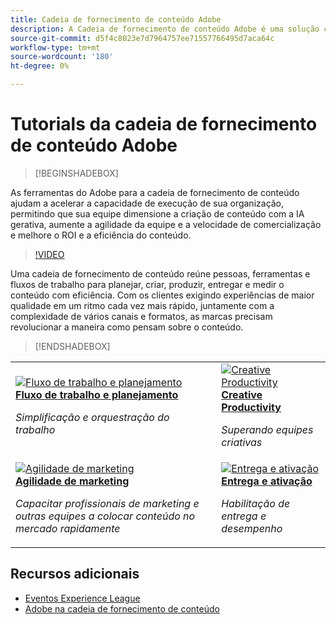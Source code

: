 ```yaml
---
title: Cadeia de fornecimento de conteúdo Adobe
description: A Cadeia de fornecimento de conteúdo Adobe é uma solução completa para acelerar e simplificar sua cadeia de fornecimento de conteúdo com IA gerativa e automação inteligente.
source-git-commit: d5f4c8023e7d7964757ee71557766495d7aca64c
workflow-type: tm+mt
source-wordcount: '180'
ht-degree: 0%

---
```



# Tutorials da cadeia de fornecimento de conteúdo Adobe

>[!BEGINSHADEBOX]

As ferramentas do Adobe para a cadeia de fornecimento de conteúdo ajudam a acelerar a capacidade de execução de sua organização, permitindo que sua equipe dimensione a criação de conteúdo com a IA gerativa, aumente a agilidade da equipe e a velocidade de comercialização e melhore o ROI e a eficiência do conteúdo.

>[!VIDEO](https://video.tv.adobe.com/v/3424114?quality=12&learn=on)

Uma cadeia de fornecimento de conteúdo reúne pessoas, ferramentas e fluxos de trabalho para planejar, criar, produzir, entregar e medir o conteúdo com eficiência. Com os clientes exigindo experiências de maior qualidade em um ritmo cada vez mais rápido, juntamente com a complexidade de vários canais e formatos, as marcas precisam revolucionar a maneira como pensam sobre o conteúdo.

>[!ENDSHADEBOX]

<table>
    <tr style="border: 0;">
      <td>
        <a href="https://experienceleague.adobe.com/docs/content-supply-chain-learn/tutorials/workflow-and-planning.html">
        <img alt="Fluxo de trabalho e planejamento" src="./../assets/planning-workflow.webp">
        </a>
        <div>
        <a href="https://experienceleague.adobe.com/docs/content-supply-chain-learn/tutorials/workflow-and-planning.html">
        <strong>Fluxo de trabalho e planejamento</strong>
        </a>
        </div>
        <p>
        <em>Simplificação e orquestração do trabalho</em>
        <p>
      </td>
      <td>
        <a href="https://experienceleague.adobe.com/docs/content-supply-chain-learn/tutorials/creative-productivity.html">
        <img alt="Creative Productivity" src="./../assets/creative-productivity.png">
        </a>
        <div>
        <a href="https://experienceleague.adobe.com/docs/content-supply-chain-learn/tutorials/creative-productivity.html">
        <strong>Creative Productivity</strong>
        </a>
        </div>
        <p>
        <em>Superando equipes criativas</em>
        <p>
      </td>
    </tr>
    <tr style="border: 0;">
      <td>
        <a href="https://experienceleague.adobe.com/docs/content-supply-chain-learn/tutorials/marketing-agility.html">
        <img alt="Agilidade de marketing" src="./../assets/marketing-agility.webp">
        </a>
        <div>
        <a href="https://experienceleague.adobe.com/docs/content-supply-chain-learn/tutorials/marketing-agility.html">
        <strong>Agilidade de marketing</strong>
        </a>
        </div>
        <p>
        <em>Capacitar profissionais de marketing e outras equipes a colocar conteúdo no mercado rapidamente</em>
        <p>
      </td>
      <td>
        <a href="https://experienceleague.adobe.com/docs/content-supply-chain-learn/tutorials/delivery-and-activation.html">
        <img alt="Entrega e ativação" src="./../assets/content-activation-analytics.webp">
        </a>
        <div>
        <a href="https://experienceleague.adobe.com/docs/content-supply-chain-learn/tutorials/delivery-and-activation.html">
        <strong>Entrega e ativação</strong>
        </a>
        </div>
        <p>
        <em>Habilitação de entrega e desempenho</em>
        <p>
      </td>
    </tr>
</table>

## Recursos adicionais

* [Eventos Experience League](https://experienceleague.adobe.com/events/)
* [Adobe na cadeia de fornecimento de conteúdo](https://business.adobe.com/resources/webinars/adobe-on-the-content-supply-chain.html)
